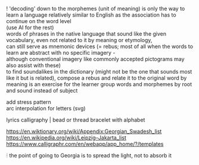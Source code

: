 
! 'decoding' down to the morphemes (unit of meaning) is only the way to learn a language relatively similar to English as the association has to continue on the word level  
(use AI for the rest)  
words of phrases in the native language that sound like the given vocabulary, even not related to it by meaning or etymology,  
can still serve as mnemonic devices (= rebus; most of all when the words to learn are abstract with no specific imagery -  
although conventional imagery like commonly accepted pictograms may also assist with these)  
to find soundalikes in the dictionary (might not be the one that sounds most like it but is related), compose a rebus and relate it to the original word by meaning is an exercise for the learner
group words and morphemes by root and sound instead of subject

add stress pattern  
arc interpolation for letters (svg)  
  
lyrics calligraphy | bead or thread bracelet with alphabet  
  
https://en.wiktionary.org/wiki/Appendix:Georgian_Swadesh_list  
https://en.wikipedia.org/wiki/Leipzig–Jakarta_list  
https://www.calligraphr.com/en/webapp/app_home/?/templates  
  
🕯 the point of going to Georgia is to spread the light, not to absorb it  
